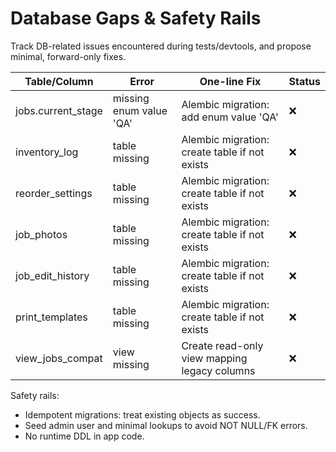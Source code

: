 # Database Gaps & Safety Rails

Track DB-related issues encountered during tests/devtools, and propose minimal, forward-only fixes.

| Table/Column | Error | One-line Fix | Status |
| --- | --- | --- | --- |
| jobs.current_stage | missing enum value 'QA' | Alembic migration: add enum value 'QA' | ❌ |
| inventory_log | table missing | Alembic migration: create table if not exists | ❌ |
| reorder_settings | table missing | Alembic migration: create table if not exists | ❌ |
| job_photos | table missing | Alembic migration: create table if not exists | ❌ |
| job_edit_history | table missing | Alembic migration: create table if not exists | ❌ |
| print_templates | table missing | Alembic migration: create table if not exists | ❌ |
| view_jobs_compat | view missing | Create read-only view mapping legacy columns | ❌ |

Safety rails:
- Idempotent migrations: treat existing objects as success.
- Seed admin user and minimal lookups to avoid NOT NULL/FK errors.
- No runtime DDL in app code.

